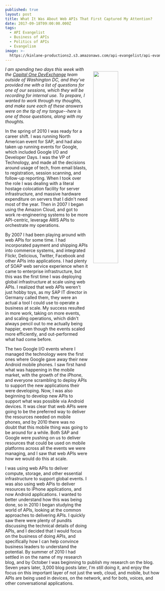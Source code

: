 ```yaml
---
published: true
layout: post
title: What It Was About Web APIs That First Captured My Attention?
date: 2017-09-18T09:00:00.000Z
tags:
  - API Evangelist
  - Business of APIs
  - Politics of APIs
  - Evangelism
image: >-
  https://kinlane-productions2.s3.amazonaws.com/api-evangelist/api-evangelist-logo-400.png
---
```

<p><img src="https://kinlane-productions2.s3.amazonaws.com/api-evangelist/api-evangelist-logo-400.png" align="right" width="40%" style="padding: 15px;" /></p>  
  
_I am spending two days this week with the [Capital One DevExchange](https://developer.capitalone.com/) team outside of Washington DC, and they've provided me with a list of questions for one of our sessions, which they will be recording for internal use. To prepare, I wanted to work through my thoughts, and make sure each of these answers were on the tip of my tongue--here is one of those questions, along with my thoughts._

In the spring of 2010 I was ready for a career shift. I was running North American event for SAP, and had also taken up running events for Google, which included Google I/O and Developer Days. I was the VP of Technology, and made all the decisions around usage of tech, from email blasts, to registration, session scanning, and follow-up reporting. When I took over the role I was dealing with a literal hostage colocation facility for server infrastructure, and massive hardware expenditure on servers that I didn't need most of the year. Then in 2007 I began using the Amazon Cloud, and got to work re-engineering systems to be more API-centric, leverage AWS APIs to orchestrate my operations. 

By 2007 I had been playing around with web APIs for some time. I had incorporated payment and shipping APIs into commerce systems, and integrated Flickr, Delicious, Twitter, Facebook and other APIs into applications. I had plenty of SOAP web service experience when it came to enterprise infrastructure, but this was the first time I was deploying global infrastructure at scale using web APIs. I realized that web APIs weren't just hobby toys, as my SAP IT director in Germany called them, they were an actual a tool I could use to operate a business at scale. My success resulted in more work, taking on more events, and scaling operations, which didn't always pencil out to me actually being happier, even though the events scaled more efficiently, and out-performed what had come before. 

The two Google I/O events where I managed the technology were the first ones where Google gave away their new Android mobile phones. I saw first hand what was happening in the mobile market, with the growth of the iPhone, and everyone scrambling to deploy APIs to support the new applications their were developing. Now, I was also beginning to develop new APIs to support what was possible via Android devices. It was clear that web APIs were going to be the preferred way to deliver the resources needed on mobile phones, and by 2010 there was no doubt that this mobile thing was going to be around for a while. Both SAP and Google were pushing on us to deliver resources that could be used on mobile platforms across all the events we were managing, and I saw that web APIs were how we would do this at scale.

I was using web APIs to deliver compute, storage, and other essential infrastructure to support global events. I was also using web APis to deliver resources to iPhone applications, and now Android applications. I wanted to better understand how this was being done, so in 2010 I began studying the world of APIs, looking at the common approaches to delivering APIs. I quickly saw there were plenty of pundits discussing the technical details of doing APIs, and I decided that I would focus on the business of doing APIs, and specifically how I can help convince business leaders to understand the potential. By summer of 2010 I had settled in on the name of my research blog, and by October I was beginning to publish my research on the blog. Seven years later, 3,000 blog posts later, I'm still doing it, and enjoy the focus on this important layer of not just the web, cloud, and mobile, but how APIs are being used in devices, on the network, and for bots, voices, and other conversational applications.


